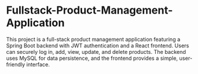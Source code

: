 # Fullstack-Product-Management-Application
This project is a full-stack product management application featuring a Spring Boot backend with JWT authentication and a React frontend. Users can securely log in, add, view, update, and delete products. The backend uses MySQL for data persistence, and the frontend provides a simple, user-friendly interface. 
